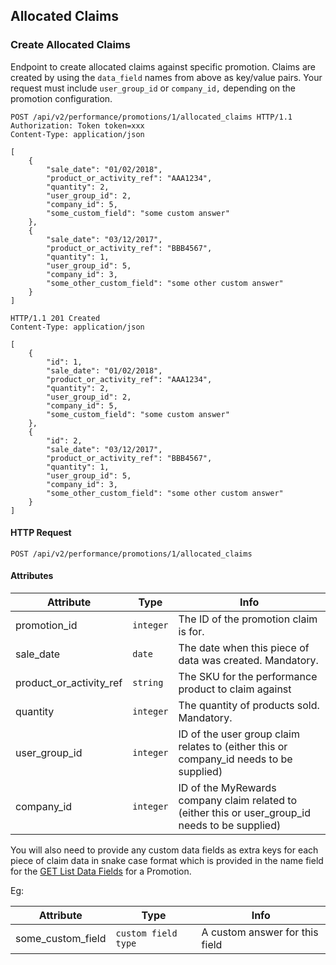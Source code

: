 ## Allocated Claims

### Create Allocated Claims

Endpoint to create allocated claims against specific promotion. Claims are created by using the `data_field` names from above as key/value pairs. Your request must include `user_group_id` or `company_id,` depending on the promotion configuration.

``` http
POST /api/v2/performance/promotions/1/allocated_claims HTTP/1.1
Authorization: Token token=xxx
Content-Type: application/json

[
    {
        "sale_date": "01/02/2018",
        "product_or_activity_ref": "AAA1234",
        "quantity": 2,
        "user_group_id": 2,
        "company_id": 5,
        "some_custom_field": "some custom answer"
    },
    {
        "sale_date": "03/12/2017",
        "product_or_activity_ref": "BBB4567",
        "quantity": 1,
        "user_group_id": 5,
        "company_id": 3,
        "some_other_custom_field": "some other custom answer"
    }
]
```

``` http
HTTP/1.1 201 Created
Content-Type: application/json

[
    {
        "id": 1,
        "sale_date": "01/02/2018",
        "product_or_activity_ref": "AAA1234",
        "quantity": 2,
        "user_group_id": 2,
        "company_id": 5,
        "some_custom_field": "some custom answer"
    },
    {
        "id": 2,
        "sale_date": "03/12/2017",
        "product_or_activity_ref": "BBB4567",
        "quantity": 1,
        "user_group_id": 5,
        "company_id": 3,
        "some_other_custom_field": "some other custom answer"
    }
]

```

#### HTTP Request

`POST /api/v2/performance/promotions/1/allocated_claims`

#### Attributes

Attribute | Type | Info
--------- | ---- | ----
promotion\_id | `integer` | The ID of the promotion claim is for.
sale\_date | `date` | The date when this piece of data was created. Mandatory. 
product\_or\_activity\_ref | `string` | The SKU for the performance product to claim against
quantity | `integer` | The quantity of products sold. Mandatory.
user\_group\_id | `integer` | ID of the user group claim relates to (either this or company_id needs to be supplied)
company\_id | `integer` | ID of the MyRewards company claim related to (either this or user_group_id needs to be supplied)

You will also need to provide any custom data fields as extra keys for each piece of claim data in snake case format which is provided in the name field for the [GET List Data Fields](#list-all-data-fields) for a Promotion.

Eg:

Attribute | Type | Info
--------- | ---- | ----
some\_custom\_field | `custom field type` | A custom answer for this field
